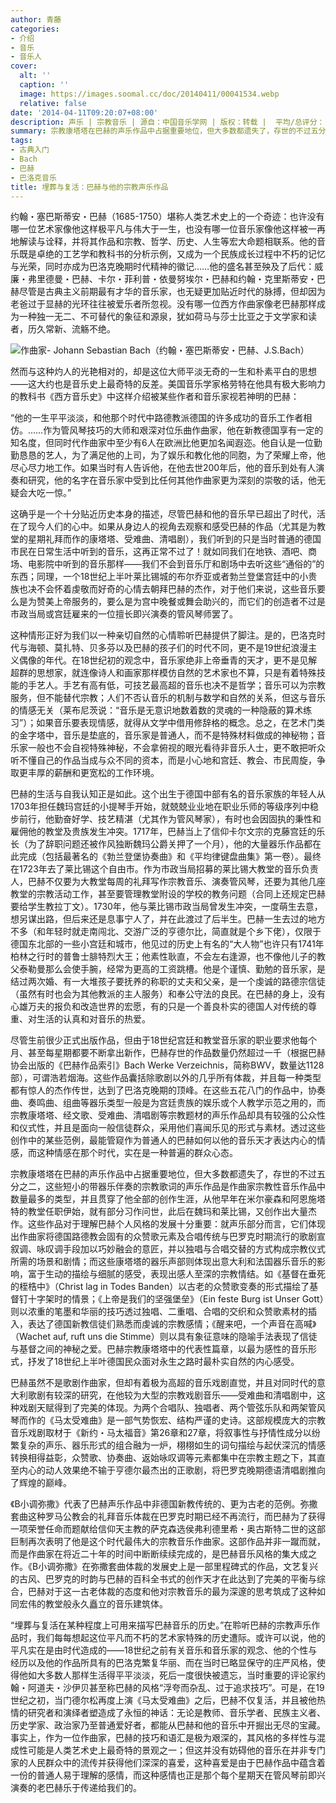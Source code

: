 ```yaml
---
author: 青藤
categories:
- 介绍
- 音乐
- 音乐人
cover:
  alt: ''
  caption: ''
  image: https://images.soomal.cc/doc/20140411/00041534.webp
  relative: false
date: '2014-04-11T09:20:07+08:00'
description: 声乐 | 宗教音乐 | 源自：中国音乐学网 | 版权：转载 |  平均/总评分：10.00/10
summary: 宗教康塔塔在巴赫的声乐作品中占据重要地位，但大多数都遗失了，存世的不过五分之二，这些短小的带器乐伴奏的宗教歌词的声乐作品是作曲家宗教性音乐作品中数量最多的类型，并且贯穿了他全部的创作生涯，从他早年在米尔豪森和阿恩施塔特的教堂任职伊始，就有部分习作问世，此后在魏玛和莱比锡，又创作出大量杰作……
tags:
- 古典入门
- Bach
- 巴赫
- 巴洛克音乐
title: 埋葬与复活：巴赫与他的宗教声乐作品
---
```


约翰・塞巴斯蒂安・巴赫（1685-1750）堪称人类艺术史上的一个奇迹：也许没有哪一位艺术家像他这样极平凡与伟大于一生，也没有哪一位音乐家像他这样被一再地解读与诠释，并将其作品和宗教、哲学、历史、人生等宏大命题相联系。他的音乐既是卓绝的工艺学和教科书的分析示例，又成为一个民族成长过程中不朽的记忆与光荣，同时亦成为巴洛克晚期时代精神的徽记……他的盛名甚至殃及了后代：威廉・弗里德曼・巴赫、卡尔・菲利普・依曼努埃尔・巴赫和约翰・克里斯蒂安・巴赫尽管是古典主义前期最有才华的音乐家，也无疑更加贴近时代的脉搏，但却因为老爸过于显赫的光环往往被爱乐者所忽视。没有哪一位西方作曲家像老巴赫那样成为一种独一无二、不可替代的象征和源泉，犹如荷马与莎士比亚之于文学家和读者，历久常新、流觞不绝。

![作曲家- Johann Sebastian Bach（约翰・塞巴斯蒂安・巴赫、J.S.Bach）](https://images.soomal.cc/doc/20111225/00015697.webp)





然而与这种灼人的光艳相对的，却是这位大师平淡无奇的一生和朴素平白的思想――这大约也是音乐史上最奇特的反差。美国音乐学家格劳特在他具有极大影响力的教科书《西方音乐史》中这样介绍被某些作者和音乐家视若神明的巴赫：


“他的一生平平淡淡，和他那个时代中路德教派德国的许多成功的音乐工作者相仿。……作为管风琴技巧的大师和艰深对位乐曲作曲家，他在新教德国享有一定的知名度，但同时代作曲家中至少有6人在欧洲比他更加名闻遐迩。他自认是一位勤勤恳恳的艺人，为了满足他的上司，为了娱乐和教化他的同胞，为了荣耀上帝，他尽心尽力地工作。如果当时有人告诉他，在他去世200年后，他的音乐到处有人演奏和研究，他的名字在音乐家中受到比任何其他作曲家更为深刻的崇敬的话，他无疑会大吃一惊。”　


这确乎是一个十分贴近历史本身的描述，尽管巴赫和他的音乐早已超出了时代，活在了现今人们的心中。如果从身边人的视角去观察和感受巴赫的作品（尤其是为教堂的星期礼拜而作的康塔塔、受难曲、清唱剧），我们听到的只是当时普通的德国市民在日常生活中听到的音乐，这再正常不过了！就如同我们在地铁、酒吧、商场、电影院中听到的音乐那样――我们不会到音乐厅和剧场中去听这些“通俗的”的东西；同理，一个18世纪上半叶莱比锡城的布尔乔亚或者勃兰登堡宫廷中的小贵族也决不会怀着虔敬而好奇的心情去朝拜巴赫的杰作，对于他们来说，这些音乐要么是为赞美上帝服务的，要么是为宫中晚餐或舞会助兴的，而它们的创造者不过是市政当局或宫廷雇来的一位擅长即兴演奏的管风琴师罢了。

这种情形正好为我们以一种亲切自然的心情聆听巴赫提供了脚注。是的，巴洛克时代与海顿、莫扎特、贝多芬以及巴赫的孩子们的时代不同，更不是19世纪浪漫主义偶像的年代。在18世纪初的观念中，音乐家绝非上帝垂青的天才，更不是见解超群的思想家，就连像诗人和画家那样模仿自然的艺术家也不算，只是有着特殊技能的手艺人。手艺有高有低，可技艺最高超的音乐也决不是哲学；音乐可以为宗教服务，但不能替代宗教；人们不否认音乐的机制与数学和自然的关系，但这与音乐的情感无关（莱布尼茨说：“音乐是无意识地数着数的灵魂的一种隐蔽的算术练习”）；如果音乐要表现情感，就得从文学中借用修辞格的概念。总之，在艺术门类的金字塔中，音乐是垫底的，音乐家是普通人，而不是特殊材料做成的神秘物；音乐家一般也不会自视特殊神秘，不会拿俯视的眼光看待非音乐人士，更不敢把听众听不懂自己的作品当成与众不同的资本，而是小心地和宫廷、教会、市民周旋，争取更丰厚的薪酬和更宽松的工作环境。

巴赫的生活与自我认知正是如此。这个出生于德国中部有名的音乐家族的年轻人从1703年担任魏玛宫廷的小提琴手开始，就兢兢业业地在职业乐师的等级序列中稳步前行，他勤奋好学、技艺精湛（尤其作为管风琴家），有时也会因固执的秉性和雇佣他的教堂及贵族发生冲突。1717年，巴赫当上了信仰卡尔文宗的克藤宫廷的乐长（为了辞职问题还被作风独断魏玛公爵关押了一个月），他的大量器乐作品都在此完成（包括最著名的《勃兰登堡协奏曲》和《平均律键盘曲集》第一卷）。最终在1723年去了莱比锡这个自由市。作为市政当局招募的莱比锡大教堂的音乐负责人，巴赫不仅要为大教堂每周的礼拜写作宗教音乐、演奏管风琴，还要为其他几座教堂的宗教活动工作，甚至要管理教堂附设的学校的教务问题（合同上还规定巴赫要给学生教拉丁文）。1730年，他与莱比锡市政当局曾发生冲突，一度萌生去意，想另谋出路，但后来还是息事宁人了，并在此渡过了后半生。巴赫一生去过的地方不多（和年轻时就走南闯北、交游广泛的亨德尔比，简直就是个乡下佬），仅限于德国东北部的一些小宫廷和城市，他见过的历史上有名的“大人物”也许只有1741年柏林之行时的普鲁士腓特烈大王；他素性耿直，不会左右逢源，也不像他儿子的教父泰勒曼那么会使手腕，经常为更高的工资跳槽。他是个谨慎、勤勉的音乐家，是结过两次婚、有一大堆孩子要抚养的称职的丈夫和父亲，是一个虔诚的路德宗信徒（虽然有时也会为其他教派的主人服务）和奉公守法的良民。在巴赫的身上，没有心雄万夫的报负和改造世界的宏愿，有的只是一个善良朴实的德国人对传统的尊重、对生活的认真和对音乐的热爱。

尽管生前很少正式出版作品，但由于18世纪宫廷和教堂音乐家的职业要求他每个月、甚至每星期都要不断拿出新作，巴赫存世的作品数量仍然超过一千（根据巴赫协会出版的《巴赫作品索引》Bach Werke Verzeichnis，简称BWV，数量达1128部），可谓浩若烟海。这些作品囊括除歌剧以外的几乎所有体裁，并且每一种类型都有惊人的杰作传世，达到了巴洛克晚期的顶峰。在这些五花八门的作品中，协奏曲、奏鸣曲、组曲等器乐类型一般是为宫廷贵族的娱乐或个人教学示范之用的，而宗教康塔塔、经文歌、受难曲、清唱剧等宗教题材的声乐作品却具有较强的公众性和仪式性，并且是面向一般信徒群众，采用他们喜闻乐见的形式与素材。透过这些创作中的某些范例，最能管窥作为普通人的巴赫如何以他的音乐天才表达内心的情感，而这种情感在那个时代，实在是一种普遍的群众心态。

宗教康塔塔在巴赫的声乐作品中占据重要地位，但大多数都遗失了，存世的不过五分之二，这些短小的带器乐伴奏的宗教歌词的声乐作品是作曲家宗教性音乐作品中数量最多的类型，并且贯穿了他全部的创作生涯，从他早年在米尔豪森和阿恩施塔特的教堂任职伊始，就有部分习作问世，此后在魏玛和莱比锡，又创作出大量杰作。这些作品对于理解巴赫个人风格的发展十分重要：就声乐部分而言，它们体现出作曲家将德国路德教会固有的众赞歌元素及合唱传统与巴罗克时期流行的歌剧宣叙调、咏叹调手段加以巧妙融会的意匠，并以独唱与合唱交替的方式构成宗教仪式所需的场景和剧情；而这些康塔塔的器乐声部则体现出意大利和法国器乐音乐的影响，富于生动的描绘与细腻的感受，表现出感人至深的宗教情结。如《基督在垂死的桎梏中》（Christ  lag in Todes Banden）以古老的众赞歌变奏的形式描绘了基督钉十字架时的情景；《上帝是我们的坚强堡垒》（Ein feste Burg ist Unser Gott）则以浓重的笔墨和华丽的技巧透过独唱、二重唱、合唱的交织和众赞歌素材的插入，表达了德国新教信徒们熟悉而虔诚的宗教感情；《醒来吧，一个声音在高喊》（Wachet auf, ruft uns die Stimme）则以具有象征意味的隐喻手法表现了信徒与基督之间的神秘之爱。巴赫宗教康塔塔中的代表性篇章，以最为感性的音乐形式，抒发了18世纪上半叶德国民众面对永生之路时最朴实自然的内心感受。

巴赫虽然不是歌剧作曲家，但却有着极为高超的音乐戏剧直觉，并且对同时代的意大利歌剧有较深的研究，在他较为大型的宗教戏剧音乐――受难曲和清唱剧中，这种戏剧天赋得到了完美的体现。为两个合唱队、独唱者、两个管弦乐队和两架管风琴而作的《马太受难曲》是一部气势恢宏、结构严谨的史诗。这部规模庞大的宗教音乐戏剧取材于《新约・马太福音》第26章和27章，将叙事性与抒情性成分以纷繁复杂的声乐、器乐形式的组合融为一炉，栩栩如生的词句描绘与起伏深沉的情感转换相得益彰，众赞歌、协奏曲、返始咏叹调等元素都集中在宗教主题之下，其直至内心的动人效果绝不输于亨德尔最杰出的正歌剧，将巴罗克晚期德语清唱剧推向了辉煌的巅峰。

《B小调弥撒》代表了巴赫声乐作品中非德国新教传统的、更为古老的范例。弥撒套曲这种罗马公教会的礼拜音乐体裁在巴罗克时期已经不再流行，而巴赫为了获得一项荣誉任命而题献给信仰天主教的萨克森选侯弗利德里希・奥古斯特二世的这部巨制再次表明了他是这个时代最伟大的宗教音乐作曲家。这部作品并非一蹴而就，而是作曲家在将近二十年的时间中断断续续完成的，是巴赫音乐风格的集大成之作。《B小调弥撒》在弥撒套曲体裁的发展史上是一部里程碑式的作品，文艺复兴的古风、巴罗克的时韵与巴赫的百科全书式的创作天才在此达到了完美的平衡与综合，巴赫对于这一古老体裁的态度和他对宗教音乐的最为深邃的思考筑成了这种如同宏伟的教堂般永久矗立的音乐建筑体。

“埋葬与复活在某种程度上可用来描写巴赫音乐的历史。”在聆听巴赫的宗教声乐作品时，我们每每想起这位平凡而不朽的艺术家特殊的历史遭际。或许可以说，他的平凡实在是由时代造成的――18世纪之前有关音乐和音乐家的观念、他的个性与经历以及他的作品所具有的巴洛克繁复华丽、而在当时已略显保守的庄严风格，使得他如大多数人那样生活得平平淡淡，死后一度很快被遗忘，当时重要的评论家约翰・阿道夫・沙伊贝甚至称巴赫的风格“浮夸而杂乱、过于追求技巧”。可是，在19世纪之初，当门德尔松再度上演《马太受难曲》之后，巴赫不仅复活，并且被他热情的研究者和演绎者塑造成了永恒的神话：无论是教师、音乐学者、民族主义者、历史学家、政治家乃至普通爱好者，都能从巴赫和他的音乐中开掘出无尽的宝藏。事实上，作为一位作曲家，巴赫的技巧和语汇是极为艰深的，其风格的多样性与混成性可能是人类艺术史上最奇特的景观之一；但这并没有妨碍他的音乐在并非专门家的人民群众中的流传并获得他们深深的喜爱，这种喜爱是由于巴赫作品中蕴含着一份的普通人易于理解的感情，而这种感情也正是那个每个星期天在管风琴前即兴演奏的老巴赫乐于传递给我们的。